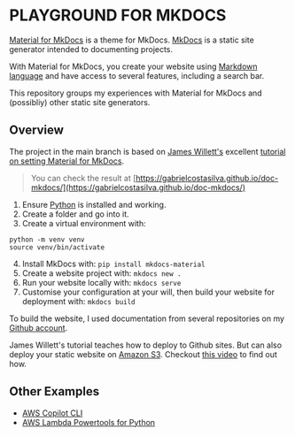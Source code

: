 # PLAYGROUND FOR MKDOCS
[Material for MkDocs](https://squidfunk.github.io/mkdocs-material/) is a theme for MkDocs. [MkDocs](https://www.mkdocs.org) is a static site generator intended to documenting projects. 

With Material for MkDocs, you create your website using [Markdown language](https://www.markdownguide.org) and have access to several features, including a search bar.

This repository groups my experiences with Material for MkDocs and (possibliy) other static site generators.

## Overview 
The project in the main branch is based on [James Willett's](https://www.youtube.com/@james-willett) excellent [tutorial on setting Material for MkDocs](https://www.youtube.com/watch?v=Q-YA_dA8C20).

> You can check the result at [https://gabrielcostasilva.github.io/doc-mkdocs/](https://gabrielcostasilva.github.io/doc-mkdocs/)

1. Ensure [Python](https://www.python.org/downloads/) is installed and working.
2. Create a folder and go into it.
3. Create a virtual environment with:
```
python -m venv venv
source venv/bin/activate
```
4. Install MkDocs with: `pip install mkdocs-material`
5. Create a website project with: `mkdocs new .`
6. Run your website locally with: `mkdocs serve`
7. Customise your configuration at your will, then build your website for deployment with: `mkdocs build`

To build the website, I used documentation from several repositories on my [Github account](https://github.com/gabrielcostasilva).

James Willett's tutorial teaches how to deploy to Github sites. But can also deploy your static website on [Amazon S3](https://aws.amazon.com/s3/?nc2=h_ql_prod_st_s3). Checkout [this video](https://www.youtube.com/watch?v=JERwGBvBmjA) to find out how.

## Other Examples
- [AWS Copilot CLI](https://aws.github.io/copilot-cli/)
- [AWS Lambda Powertools for Python](https://awslabs.github.io/aws-lambda-powertools-python/)